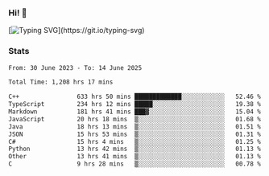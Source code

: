 ### Hi!  👋

[![Typing SVG](https://readme-typing-svg.herokuapp.com?font=Fira+Code&pause=1000&width=435&lines=Hello!+I'm+Texiwustion.)](https://git.io/typing-svg)

### Stats

<!--START_SECTION:waka-->

```txt
From: 30 June 2023 - To: 14 June 2025

Total Time: 1,208 hrs 17 mins

C++                633 hrs 50 mins █████████████░░░░░░░░░░░░   52.46 %
TypeScript         234 hrs 12 mins █████░░░░░░░░░░░░░░░░░░░░   19.38 %
Markdown           181 hrs 41 mins ███▓░░░░░░░░░░░░░░░░░░░░░   15.04 %
JavaScript         20 hrs 18 mins  ▒░░░░░░░░░░░░░░░░░░░░░░░░   01.68 %
Java               18 hrs 13 mins  ▒░░░░░░░░░░░░░░░░░░░░░░░░   01.51 %
JSON               15 hrs 53 mins  ▒░░░░░░░░░░░░░░░░░░░░░░░░   01.31 %
C#                 15 hrs 4 mins   ▒░░░░░░░░░░░░░░░░░░░░░░░░   01.25 %
Python             13 hrs 42 mins  ▒░░░░░░░░░░░░░░░░░░░░░░░░   01.13 %
Other              13 hrs 41 mins  ▒░░░░░░░░░░░░░░░░░░░░░░░░   01.13 %
C                  9 hrs 28 mins   ▒░░░░░░░░░░░░░░░░░░░░░░░░   00.78 %
```

<!--END_SECTION:waka-->
